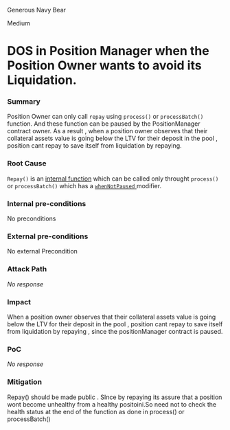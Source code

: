 Generous Navy Bear

Medium

# DOS in Position Manager when the Position Owner wants to avoid its Liquidation.

### Summary

Position Owner can only call  `repay`  using `process()` or `processBatch()` function. And these function can be paused by the PositionManager contract owner. As a result  , when a position owner observes that  their collateral assets value is going below the LTV for their deposit in the pool , position cant repay to save itself from liquidation by repaying.


### Root Cause

`Repay()` is an [internal function](https://github.com/sherlock-audit/2024-08-sentiment-v2/blob/0b472f4bffdb2c7432a5d21f1636139cc01561a5/protocol-v2/src/PositionManager.sol#L359C1-L362C9) which can be called only throught `process()` or `processBatch()` which has a [`whenNotPaused` ](https://github.com/sherlock-audit/2024-08-sentiment-v2/blob/0b472f4bffdb2c7432a5d21f1636139cc01561a5/protocol-v2/src/PositionManager.sol#L238) modifier.






### Internal pre-conditions

No preconditions

### External pre-conditions

No external Precondition

### Attack Path

_No response_

### Impact

When a position owner observes that  their collateral assets value is going below the LTV for their deposit in the pool , position cant repay to save itself from liquidation by repaying , since the positionManager contract is paused.

### PoC

_No response_

### Mitigation

Repay() should be made public . SInce by repaying its assure that a position wont become unhealthy from a healthy positoini.So need not to check the health status at the end of the function as done in process() or processBatch()